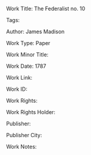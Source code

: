Work Title: The Federalist no. 10 

Tags: 

Author: James Madison

Work Type: Paper 

Work Minor Title:  

Work Date: 1787

Work Link:  

Work ID:  

Work Rights:  

Work Rights Holder:  

Publisher:  

Publisher City:  

Work Notes: 

